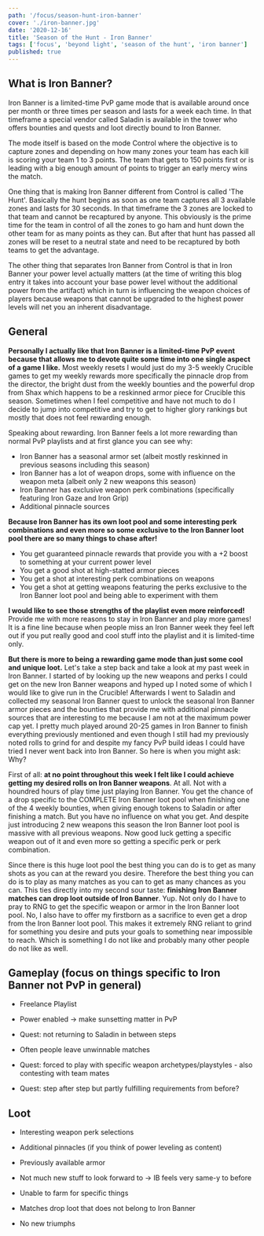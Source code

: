 ```yaml
---
path: '/focus/season-hunt-iron-banner'
cover: './iron-banner.jpg'
date: '2020-12-16'
title: 'Season of the Hunt - Iron Banner'
tags: ['focus', 'beyond light', 'season of the hunt', 'iron banner']
published: true
---
```


## What is Iron Banner?

Iron Banner is a limited-time PvP game mode that is available around once per month or three times per season and lasts for a week each time. In that timeframe a special vendor called Saladin is available in the tower who offers bounties and quests and loot directly bound to Iron Banner.

The mode itself is based on the mode Control where the objective is to capture zones and depending on how many zones your team has each kill is scoring your team 1 to 3 points. The team that gets to 150 points first or is leading with a big enough amount of points to trigger an early mercy wins the match.

One thing that is making Iron Banner different from Control is called 'The Hunt'. Basically the hunt begins as soon as one team captures all 3 available zones and lasts for 30 seconds. In that timeframe the 3 zones are locked to that team and cannot be recaptured by anyone. This obviously is the prime time for the team in control of all the zones to go ham and hunt down the other team for as many points as they can. But after that hunt has passed all zones will be reset to a neutral state and need to be recaptured by both teams to get the advantage.

The other thing that separates Iron Banner from Control is that in Iron Banner your power level actually matters (at the time of writing this blog entry it takes into account your base power level without the additional power from the artifact) which in turn is influencing the weapon choices of players because weapons that cannot be upgraded to the highest power levels will net you an inherent disadvantage.

## General

**Personally I actually like that Iron Banner is a limited-time PvP event because that allows me to devote quite some time into one single aspect of a game I like.**
Most weekly resets I would just do my 3-5 weekly Crucible games to get my weekly rewards more specifically the pinnacle drop from the director, the bright dust from the weekly bounties and the powerful drop from Shax which happens to be a reskinned armor piece for Crucible this season. Sometimes when I feel competitive and have not much to do I decide to jump into competitive and try to get to higher glory rankings but mostly that does not feel rewarding enough.

Speaking about rewarding. Iron Banner feels a lot more rewarding than normal PvP playlists and at first glance you can see why:

- Iron Banner has a seasonal armor set (albeit mostly reskinned in previous seasons including this season)
- Iron Banner has a lot of weapon drops, some with influence on the weapon meta (albeit only 2 new weapons this season)
- Iron Banner has exclusive weapon perk combinations (specifically featuring Iron Gaze and Iron Grip)
- Additional pinnacle sources

**Because Iron Banner has its own loot pool and some interesting perk combinations and even more so some exclusive to the Iron Banner loot pool there are so many things to chase after!**

- You get guaranteed pinnacle rewards that provide you with a +2 boost to something at your current power level
- You get a good shot at high-statted armor pieces
- You get a shot at interesting perk combinations on weapons
- You get a shot at getting weapons featuring the perks exclusive to the Iron Banner loot pool and being able to experiment with them

**I would like to see those strengths of the playlist even more reinforced!** Provide me with more reasons to stay in Iron Banner and play more games! It is a fine line because when people miss an Iron Banner week they feel left out if you put really good and cool stuff into the playlist and it is limited-time only.

**But there is more to being a rewarding game mode than just some cool and unique loot.** Let's take a step back and take a look at my past week in Iron Banner. I started of by looking up the new weapons and perks I could get on the new Iron Banner weapons and hyped up I noted some of which I would like to give run in the Crucible! Afterwards I went to Saladin and collected my seasonal Iron Banner quest to unlock the seasonal Iron Banner armor pieces and the bounties that provide me with additional pinnacle sources that are interesting to me because I am not at the maximum power cap yet. I pretty much played around 20-25 games in Iron Banner to finish everything previously mentioned and even though I still had my previously noted rolls to grind for and despite my fancy PvP build ideas I could have tried I never went back into Iron Banner. So here is when you might ask: Why?

First of all: **at no point throughout this week I felt like I could achieve getting my desired rolls on Iron Banner weapons**. At all. Not with a houndred hours of play time just playing Iron Banner. You get the chance of a drop specific to the COMPLETE Iron Banner loot pool when finishing one of the 4 weekly bounties, when giving enough tokens to Saladin or after finishing a match. But you have no influence on what you get. And despite just introducing 2 new weapons this season the Iron Banner loot pool is massive with all previous weapons. Now good luck getting a specific weapon out of it and even more so getting a specific perk or perk combination.

Since there is this huge loot pool the best thing you can do is to get as many shots as you can at the reward you desire. Therefore the best thing you can do is to play as many matches as you can to get as many chances as you can. This ties directly into my second sour taste: **finishing Iron Banner matches can drop loot outside of Iron Banner**. Yup. Not only do I have to pray to RNG to get the specific weapon or armor in the Iron Banner loot pool. No, I also have to offer my firstborn as a sacrifice to even get a drop from the Iron Banner loot pool. This makes it extremely RNG reliant to grind for something you desire and puts your goals to something near impossible to reach. Which is something I do not like and probably many other people do not like as well.

## Gameplay (focus on things specific to Iron Banner not PvP in general)

- Freelance Playlist
- Power enabled -> make sunsetting matter in PvP
- Quest: not returning to Saladin in between steps

- Often people leave unwinnable matches
- Quest: forced to play with specific weapon archetypes/playstyles - also contesting with team mates
- Quest: step after step but partly fulfilling requirements from before?

## Loot

- Interesting weapon perk selections
- Additional pinnacles (if you think of power leveling as content)

- Previously available armor
- Not much new stuff to look forward to -> IB feels very same-y to before
- Unable to farm for specific things
- Matches drop loot that does not belong to Iron Banner
- No new triumphs
